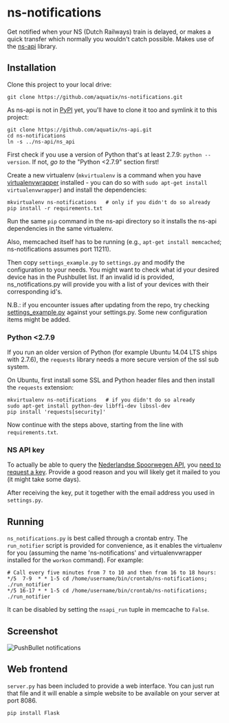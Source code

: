 # ns-notifications
Get notified when your NS (Dutch Railways) train is delayed, or makes a quick transfer which normally you wouldn't catch possible. Makes use of the [ns-api](https://github.com/aquatix/ns-api) library.

## Installation

Clone this project to your local drive:

```
git clone https://github.com/aquatix/ns-notifications.git
```

As ns-api is not in [PyPI](https://pypi.python.org/pypi) yet, you'll have to clone it too and symlink it to this project:

```
git clone https://github.com/aquatix/ns-api.git
cd ns-notifications
ln -s ../ns-api/ns_api
```

First check if you use a version of Python that's at least 2.7.9: `python --version`. If not, *go to* the "Python <2.7.9" section first!

Create a new virtualenv (`mkvirtualenv` is a command when you have [virtualenvwrapper](https://virtualenvwrapper.readthedocs.org/en/latest/) installed - you can do so with `sudo apt-get install virtualenvwrapper`) and install the dependencies:

```
mkvirtualenv ns-notifications   # only if you didn't do so already 
pip install -r requirements.txt
```

Run the same `pip` command in the ns-api directory so it installs the ns-api dependencies in the same virtualenv.

Also, memcached itself has to be running (e.g., `apt-get install memcached`; ns-notifications assumes port 11211).

Then copy `settings_example.py` to `settings.py` and modify the configuration to your needs. You might want to check what id your desired device has in the Pushbullet list. If an invalid id is provided, ns_notifications.py will provide you with a list of your devices with their corresponding id's.

N.B.: if you encounter issues after updating from the repo, try checking [settings_example.py](settings_example.py) against your settings.py. Some new configuration items might be added.


### Python <2.7.9

If you run an older version of Python (for example Ubuntu 14.04 LTS ships with 2.7.6), the `requests` library needs a more secure version of the ssl sub system.

On Ubuntu, first install some SSL and Python header files and then install the `requests` extension:

```
mkvirtualenv ns-notifications   # if you didn't do so already
sudo apt-get install python-dev libffi-dev libssl-dev
pip install 'requests[security]'
```

Now continue with the steps above, starting from the line with `requirements.txt`.


### NS API key

To actually be able to query the [Nederlandse Spoorwegen API](http://www.ns.nl/api/api), you [need to request a key](https://www.ns.nl/ews-aanvraagformulier/). Provide a good reason and you will likely get it mailed to you (it might take some days).

After receiving the key, put it together with the email address you used in `settings.py`.


## Running

`ns_notifications.py` is best called through a crontab entry. The `run_notifier` script is provided for convenience, as it enables the virtualenv for you (assuming the name 'ns-notifications' and virtualenvwrapper installed for the `workon` command). For example:

```
# Call every five minutes from 7 to 10 and then from 16 to 18 hours:
*/5  7-9  * * 1-5 cd /home/username/bin/crontab/ns-notifications; ./run_notifier
*/5 16-17 * * 1-5 cd /home/username/bin/crontab/ns-notifications; ./run_notifier
```

It can be disabled by setting the `nsapi_run` tuple in memcache to `False`.


## Screenshot

![PushBullet notifications](http://aquariusoft.org/files/projects/20150729_ns-notifications.png)


## Web frontend

`server.py` has been included to provide a web interface. You can just run that file and it will enable a simple website to be available on your server at port 8086.

```
pip install Flask
```
